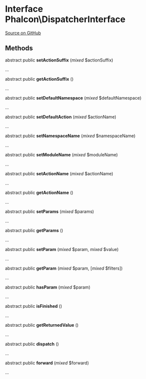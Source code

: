 # Interface **Phalcon\\DispatcherInterface**

<a href="https://github.com/phalcon/cphalcon/blob/master/phalcon/dispatcherinterface.zep" class="btn btn-default btn-sm">Source on GitHub</a>

## Methods
abstract public  **setActionSuffix** (*mixed* $actionSuffix)

...

abstract public  **getActionSuffix** ()

...

abstract public  **setDefaultNamespace** (*mixed* $defaultNamespace)

...

abstract public  **setDefaultAction** (*mixed* $actionName)

...

abstract public  **setNamespaceName** (*mixed* $namespaceName)

...

abstract public  **setModuleName** (*mixed* $moduleName)

...

abstract public  **setActionName** (*mixed* $actionName)

...

abstract public  **getActionName** ()

...

abstract public  **setParams** (*mixed* $params)

...

abstract public  **getParams** ()

...

abstract public  **setParam** (*mixed* $param, *mixed* $value)

...

abstract public  **getParam** (*mixed* $param, [*mixed* $filters])

...

abstract public  **hasParam** (*mixed* $param)

...

abstract public  **isFinished** ()

...

abstract public  **getReturnedValue** ()

...

abstract public  **dispatch** ()

...

abstract public  **forward** (*mixed* $forward)

...

